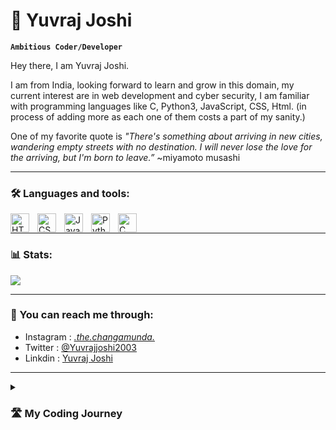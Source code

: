 # 👾 Yuvraj Joshi

**`Ambitious Coder/Developer`**


Hey there, I am Yuvraj Joshi.

I am from India, looking forward to learn and grow in this domain, my current interest are in web development and cyber security, I am familiar with programming languages like C, Python3, JavaScript, CSS, Html. (in process of adding more as each one of them costs a part of my sanity.)

One of my favorite quote is *"There's something about arriving in new cities, wandering empty streets with no destination. I will never lose the love for the arriving, but I'm born to leave.”* ~miyamoto musashi 

---
### 🛠️ Languages and tools:
<img align="left" alt="HTML" width="30px" style="padding-right:10px;" src="https://cdn.jsdelivr.net/gh/devicons/devicon/icons/html5/html5-plain.svg" />
<img align="left" alt="CSS" width="30px" style="padding-right:10px;" src="https://cdn.jsdelivr.net/gh/devicons/devicon/icons/css3/css3-plain.svg" />
<img align="left" alt="JavaScript" width="30px" style="padding-right:10px;" src="https://cdn.jsdelivr.net/gh/devicons/devicon/icons/javascript/javascript-plain.svg" />
<img align="left" alt="Python" width="30px" style="padding-right:10px;" src="https://upload.wikimedia.org/wikipedia/commons/0/0a/Python.svg" />
<img align="left" alt="C" width="30px" style="padding-right:10px;" src="https://upload.wikimedia.org/wikipedia/commons/1/18/C_Programming_Language.svg" />
<br/>

---
### 📊 Stats:
<img src="https://github-readme-stats.vercel.app/api?username=thechangamunda&&show_icons=true&title_color=ffffff&icon_color=bb2acf&text_color=daf7dc&bg_color=151515">

----
### 📲 You can reach me through:
- Instagram : [_.the.changamunda._](https://www.instagram.com/_.thechangamunda._/)
- Twitter : [@Yuvrajjoshi2003](https://twitter.com/Yuvrajjoshi2003)
- Linkdin : [Yuvraj Joshi](https://www.linkedin.com/in/yuvraj-joshi-2a1788222/)

---
<details>
 <summary><h3>🛣️ My Coding Journey</h3></summary>
   I felt the excitement and sudden urge to conquer the world for the first time after my code compiled for a computer science project in class 11th, after that I have spent my time learning languages and having fun while coding(crying because of it as well). I aim to make a carrier out of it to get that bread for my family and hopefully develop something that can help people and leave a mark on earth or maybe mars, who knows what the future holds.
